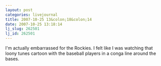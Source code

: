 ```yaml
---
layout: post
categories: livejournal
title: 2007-10-25 13&colon;18&colon;14
date: 2007-10-25 13:18:14
lj_slug: 262501
lj_id: 262501
---
```

I'm actually embarrassed for the Rockies. I felt like I was watching that loony tunes cartoon with the baseball players in a conga line around the bases.
